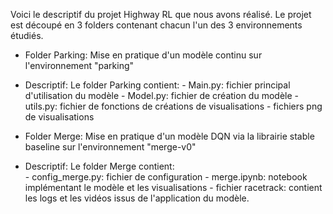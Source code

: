 Voici le descriptif du projet Highway RL que nous avons réalisé.
Le projet est découpé en 3 folders contenant chacun l'un des 3 environnements étudiés. 

- Folder Parking: Mise en pratique d'un modèle continu sur l'environnement "parking"
- Descriptif: Le folder Parking contient: 
        - Main.py: fichier principal d'utilisation du modèle 
        - Model.py: fichier de création du modèle 
        - utils.py: fichier de fonctions de créations de visualisations 
        - fichiers png de visualisations

- Folder Merge: Mise en pratique d'un modèle DQN via la librairie stable baseline sur l'environnement "merge-v0"
- Descriptif: Le folder Merge contient:  
        - config_merge.py: fichier de configuration 
        - merge.ipynb: notebook implémentant le modèle et les visualisations 
        - fichier racetrack: contient les logs et les vidéos issus de l'application du modèle. 


